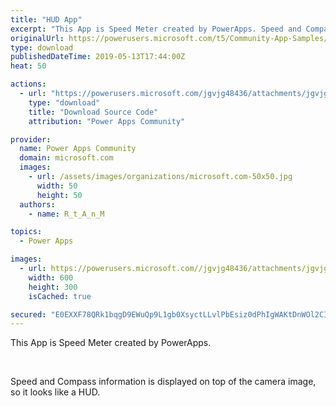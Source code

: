 ```yaml
---
title: "HUD App"
excerpt: "This App is Speed Meter created by PowerApps. Speed and Compass information is displayed on top of the camera image, so it looks like a HUD."
originalUrl: https://powerusers.microsoft.com/t5/Community-App-Samples/HUD-App/td-p/282328
type: download
publishedDateTime: 2019-05-13T17:44:00Z
heat: 50

actions:
  - url: "https://powerusers.microsoft.com/jgvjg48436/attachments/jgvjg48436/AppFeedbackGallery/182/5/HUD%20Speed%20Meter.msapp"
    type: "download"
    title: "Download Source Code"
    attribution: "Power Apps Community"

provider:
  name: Power Apps Community
  domain: microsoft.com
  images:
    - url: /assets/images/organizations/microsoft.com-50x50.jpg
      width: 50
      height: 50
  authors:
    - name: R_t_A_n_M

topics:
  - Power Apps

images:
  - url: https://powerusers.microsoft.com//jgvjg48436/attachments/jgvjg48436/AppFeedbackGallery/182/2/HUD%20Speed%20Meter%20Thumb.jpg
    width: 600
    height: 300
    isCached: true

secured: "E0EXXF78QRk1bqgD9EWuQp9L1gb0XsyctLLvlPbEsiz0dPhIgWAKtDnWOl2CIO42D+Mru5RjLwyLkJka1z5Qb3Fq/torKe5h/ZfM2uA9888Oxy6/HbOtSyBJi+nqkSgCbRTTpG075f86jtqYdQ+2JzhNFapJ3BAq6TpYfocEcdfGZ0u2GI3XeHrtBnvSvMD6oNfLEV9SAZyrx5EE36cPuTw5CqEI113qn4oWbi7yf0hLUrE8vALay1PSDZwiEe3DvXylm9NzunnMive5VL8cHu2o3MO88Ph3FZUgNh9POrVeDT+Rs1CE5AKQq2t9LiHLFIPYu/RR69UcFDhiMEA9NXc0GJdqRc9joFpeGMWGIp2MTDbkE/M6dYspsoGQOIUgnsholLaTXZgu4nkZhLQ7R4J2x2uqC83al7xO917+ohCHURZWwiUQoSn8vb3eeD9/;TTkYBCGXHdq/+W7/wyVZTQ=="
---
```

<p>This App is Speed Meter created by PowerApps.</p><p>&nbsp;</p><p>Speed and Compass information is displayed on top of the camera image, so it looks like a HUD.</p>

